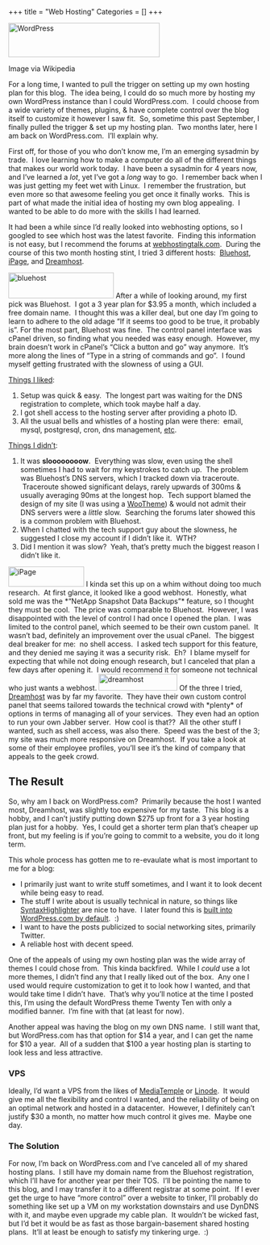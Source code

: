 +++
title = "Web Hosting"
Categories = []
+++
<div class="zemanta-img">
  <div style="width: 310px" class="wp-caption alignright">
    <a href="http://commons.wikipedia.org/wiki/File:Wordpress-logo.png"><img title="WordPress" src="http://upload.wikimedia.org/wikipedia/commons/thumb/c/ca/Wordpress-logo.png/300px-Wordpress-logo.png" alt="WordPress" width="300" height="68" /></a><p class="wp-caption-text">
      Image via Wikipedia
    </p>
  </div>
</div>

For a long time, I wanted to pull the trigger on setting up my own hosting plan for this blog.  The idea being, I could do so much more by hosting my own WordPress instance than I could WordPress.com.  I could choose from a wide variety of themes, plugins, & have complete control over the blog itself to customize it however I saw fit.  So, sometime this past September, I finally pulled the trigger & set up my hosting plan.  Two months later, here I am back on WordPress.com.  I&#8217;ll explain why.

<!--more-->

First off, for those of you who don&#8217;t know me, I&#8217;m an emerging sysadmin by trade.  I love learning how to make a computer do all of the different things that makes our world work today.  I have been a sysadmin for 4 years now, and I&#8217;ve learned a *lot*, yet I&#8217;ve got a *long* way to go.  I remember back when I was just getting my feet wet with Linux.  I remember the frustration, but even more so that awesome feeling you get once it finally works.  This is part of what made the initial idea of hosting my own blog appealing.  I wanted to be able to do more with the skills I had learned.

It had been a while since I&#8217;d really looked into webhosting options, so I googled to see which host was the latest favorite.  Finding this information is not easy, but I recommend the forums at <a href="http://www.webhostingtalk.com" target="_blank">webhostingtalk.com</a>.  During the course of this two month hosting stint, I tried 3 different hosts:  <a href="http://www.bluehost.com" target="_blank">Bluehost</a>, <a href="http://www.ipage.com" target="_blank">iPage</a>, and <a href="http://www.dreamhost.com/" target="_blank">Dreamhost</a>.

<img class="alignnone" title="Bluehost" src="http://www.bluehost.com/media/shared/info/index/_bh/logo.jpg" alt="bluehost" width="209" height="51" />  
After a while of looking around, my first pick was Bluehost.  I got a 3 year plan for $3.95 a month, which included a free domain name.  I thought this was a killer deal, but one day I&#8217;m going to learn to adhere to the old adage &#8220;If it seems too good to be true, it probably is&#8221;. For the most part, Bluehost was fine.  The control panel interface was cPanel driven, so finding what you needed was easy enough.  However, my brain doesn&#8217;t work in cPanel&#8217;s &#8220;Click a button and go&#8221; way anymore.  It&#8217;s more along the lines of &#8220;Type in a string of commands and go&#8221;.  I found myself getting frustrated with the slowness of using a GUI.

<span style="text-decoration:underline;">Things I liked</span>:

1.  Setup was quick & easy.  The longest part was waiting for the DNS registration to complete, which took maybe half a day.
2.  I got shell access to the hosting server after providing a photo ID.
3.  All the usual bells and whistles of a hosting plan were there:  email, mysql, postgresql, cron, dns management, <a href="http://www.bluehost.com/cgi/info/hosting_features" target="_blank">etc</a>.

<span style="text-decoration:underline;">Things I didn&#8217;t</span>:

1.  It was **sloooooooow**.  Everything was slow, even using the shell sometimes I had to wait for my keystrokes to catch up.  The problem was Bluehost&#8217;s DNS servers, which I tracked down via traceroute.  Traceroute showed significant delays, rarely upwards of 300ms & usually averaging 90ms at the longest hop.  Tech support blamed the design of my site (I was using a <a href="http://www.woothemes.com/" target="_blank">WooTheme</a>) & would not admit their DNS servers were a *little* slow.  Searching the forums later showed this is a common problem with Bluehost.
2.  When I chatted with the tech support guy about the slowness, he suggested I close my account if I didn&#8217;t like it.  WTH?
3.  Did I mention it was slow?  Yeah, that&#8217;s pretty much the biggest reason I didn&#8217;t like it.

<img class="alignnone" title="iPage" src="http://webhostingcomparison.org/images/webhosts/ipage.jpg" alt="iPage" width="150" height="40" />  
I kinda set this up on a whim without doing too much research.  At first glance, it looked like a good webhost.  Honestly, what sold me was the *&#8220;NetApp Snapshot Data Backups&#8221;* feature, so I thought they must be cool.  The price was comparable to Bluehost.  However, I was disappointed with the level of control I had once I opened the plan.  I was limited to the control panel, which seemed to be their own custom panel.  It wasn&#8217;t bad, definitely an improvement over the usual cPanel.  The biggest deal breaker for me:  no shell access.  I asked tech support for this feature, and they denied me saying it was a security risk.  Eh?  I blame myself for expecting that while not doing enough research, but I canceled that plan a few days after opening it.  I would recommend it for someone not technical who just wants a webhost.

<img class="alignnone" title="Dreamhost" src="http://images.dreamhost.com/logo.png" alt="dreamhost" width="156" height="33" />  
Of the three I tried, <a href="http://www.dreamhost.com" target="_blank">Dreamhost</a> was by far my favorite.  They have their own custom control panel that seems tailored towards the technical crowd with *plenty* of options in terms of managing all of your services.  They even had an option to run your own Jabber server.  How cool is that??  All the other stuff I wanted, such as shell access, was also there.  Speed was the best of the 3; my site was much more responsive on Dreamhost.  If you take a look at some of their employee profiles, you&#8217;ll see it&#8217;s the kind of company that appeals to the geek crowd.

## **The Result**

So, why am I back on WordPress.com?  Primarily because the host I wanted most, Dreamhost, was slightly too expensive for my taste.  This blog is a hobby, and I can&#8217;t justify putting down $275 up front for a 3 year hosting plan just for a hobby.  Yes, I could get a shorter term plan that&#8217;s cheaper up front, but my feeling is if you&#8217;re going to commit to a website, you do it long term.

This whole process has gotten me to re-evaulate what is most important to me for a blog:

*   I primarily just want to write stuff sometimes, and I want it to look decent while being easy to read.
*   The stuff I write about is usually technical in nature, so things like <a href="http://alexgorbatchev.com/SyntaxHighlighter/" target="_blank">SyntaxHighlighter</a> are nice to have.  I later found this is <a href="http://en.support.wordpress.com/code/posting-source-code/" target="_blank">built into WordPress.com by default</a>.  :)
*   I want to have the posts publicized to social networking sites, primarily Twitter.
*   A reliable host with decent speed.

One of the appeals of using my own hosting plan was the wide array of themes I could chose from.  This kinda backfired.  While I *could* use a lot more themes, I didn&#8217;t find any that I really liked out of the box.  Any one I used would require customization to get it to look how I wanted, and that would take time I didn&#8217;t have.  That&#8217;s why you&#8217;ll notice at the time I posted this, I&#8217;m using the default WordPress theme Twenty Ten with only a modified banner.  I&#8217;m fine with that (at least for now).

Another appeal was having the blog on my own DNS name.  I still want that, but WordPress.com has that option for $14 a year, and I can get the name for $10 a year.  All of a sudden that $100 a year hosting plan is starting to look less and less attractive.

### **VPS**

Ideally, I&#8217;d want a VPS from the likes of <a href="http://mediatemple.net/" target="_blank">MediaTemple</a> or <a href="http://www.linode.com/" target="_blank">Linode</a>.  It would give me all the flexibility and control I wanted, and the reliability of being on an optimal network and hosted in a datacenter.  However, I definitely can&#8217;t justify $30 a month, no matter how much control it gives me.  Maybe one day.

### **The Solution**

For now, I&#8217;m back on WordPress.com and I&#8217;ve canceled all of my shared hosting plans.  I still have my domain name from the Bluehost registration, which I&#8217;ll have for another year per their TOS.  I&#8217;ll be pointing the name to this blog, and I may transfer it to a different registrar at some point.  If I ever get the urge to have &#8220;more control&#8221; over a website to tinker, I&#8217;ll probably do something like set up a VM on my workstation downstairs and use DynDNS with it, and maybe even upgrade my cable plan.  It wouldn&#8217;t be wicked fast, but I&#8217;d bet it would be as fast as those bargain-basement shared hosting plans.  It&#8217;ll at least be enough to satisfy my tinkering urge.  :)
